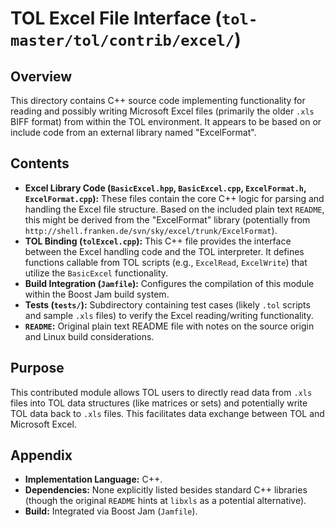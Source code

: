 # TOL Excel File Interface (`tol-master/tol/contrib/excel/`)

## Overview

This directory contains C++ source code implementing functionality for reading and possibly writing Microsoft Excel files (primarily the older `.xls` BIFF format) from within the TOL environment. It appears to be based on or include code from an external library named "ExcelFormat".

## Contents

- **Excel Library Code (`BasicExcel.hpp`, `BasicExcel.cpp`, `ExcelFormat.h`, `ExcelFormat.cpp`):** These files contain the core C++ logic for parsing and handling the Excel file structure. Based on the included plain text `README`, this might be derived from the "ExcelFormat" library (potentially from `http://shell.franken.de/svn/sky/excel/trunk/ExcelFormat`).
- **TOL Binding (`tolExcel.cpp`):** This C++ file provides the interface between the Excel handling code and the TOL interpreter. It defines functions callable from TOL scripts (e.g., `ExcelRead`, `ExcelWrite`) that utilize the `BasicExcel` functionality.
- **Build Integration (`Jamfile`):** Configures the compilation of this module within the Boost Jam build system.
- **Tests (`tests/`):** Subdirectory containing test cases (likely `.tol` scripts and sample `.xls` files) to verify the Excel reading/writing functionality.
- **`README`:** Original plain text README file with notes on the source origin and Linux build considerations.

## Purpose

This contributed module allows TOL users to directly read data from `.xls` files into TOL data structures (like matrices or sets) and potentially write TOL data back to `.xls` files. This facilitates data exchange between TOL and Microsoft Excel.

## Appendix

- **Implementation Language:** C++.
- **Dependencies:** None explicitly listed besides standard C++ libraries (though the original `README` hints at `libxls` as a potential alternative).
- **Build:** Integrated via Boost Jam (`Jamfile`). 